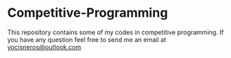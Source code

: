 # Competitive-Programming
This repository contains some of my codes in competitive programming. If you have any question feel free to send me an email at yocisneros@outlook.com
